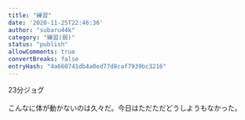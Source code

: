 ```yaml
---
title: "練習"
date: '2020-11-25T22:46:36'
author: "subaru44k"
category: "練習(弱)"
status: "publish"
allowComments: true
convertBreaks: false
entryHash: "4a660741db4a0ed77d8caf7939bc3216"
---
```

23分ジョグ<br>
<br>
こんなに体が動かないのは久々だ。今日はただただどうしようもなかった。
